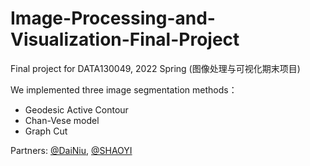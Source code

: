 # Image-Processing-and-Visualization-Final-Project
Final project for DATA130049, 2022 Spring (图像处理与可视化期末项目)

We implemented three image segmentation methods：
- Geodesic Active Contour
- Chan-Vese model
- Graph Cut

Partners: [@DaiNiu](https://github.com/super-dainiu), [@SHAOYI](https://github.com/Tequila-Sunrise)
